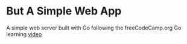 # But A Simple Web App
A simple web server built with Go following the freeCodeCamp.org Go learning [video](https://www.youtube.com/watch?v=jFfo23yIWac&t=593s)

